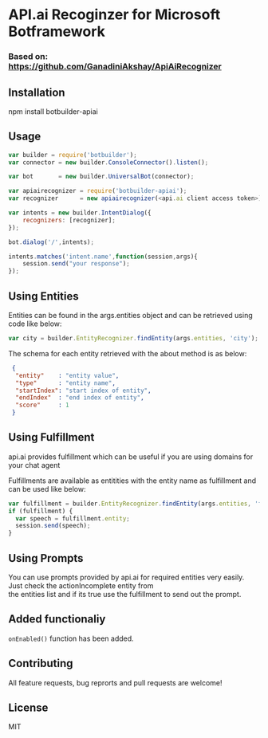 # API.ai Recoginzer for Microsoft Botframework 

### Based on: https://github.com/GanadiniAkshay/ApiAiRecognizer


## Installation

npm install botbuilder-apiai

## Usage
```js
var builder = require('botbuilder');  
var connector = new builder.ConsoleConnector().listen();  

var bot       = new builder.UniversalBot(connector);  

var apiairecognizer = require('botbuilder-apiai');  
var recognizer      = new apiairecognizer(<api.ai client access token>);  

var intents = new builder.IntentDialog({  
    recognizers: [recognizer];  
});  

bot.dialog('/',intents);  

intents.matches('intent.name',function(session,args){  
    session.send("your response");  
});
```

## Using Entities

Entities can be found in the args.entities object and can be retrieved using code like below:  
```js
var city = builder.EntityRecognizer.findEntity(args.entities, 'city');  
```

The schema for each entity retrieved with the about method is as below:  
```json
 {
  "entity"    : "entity value",  
  "type"      : "entity name",   
  "startIndex": "start index of entity",   
  "endIndex"  : "end index of entity",  
  "score"     : 1   
 }
 ```


## Using Fulfillment

api.ai provides fulfillment which can be useful if you are using domains for your chat agent  

Fulfillments are available as entitities with the entity name as fulfillment and can be used like below:  
```js
var fulfillment = builder.EntityRecognizer.findEntity(args.entities, 'fulfillment');  
if (fulfillment) {  
  var speech = fulfillment.entity;
  session.send(speech);  
}
```

## Using Prompts

You can use prompts provided by api.ai for required entities very easily. Just check the actionIncomplete entity from  
the entities list and if its true use the fulfillment to send out the prompt.

## Added functionaliy
`onEnabled()` function has been added.

## Contributing

All feature requests, bug reprorts and pull requests are welcome!

## License

MIT
